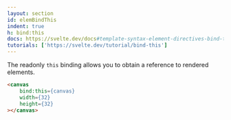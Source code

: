 ```yaml
---
layout: section
id: elemBindThis
indent: true
h: bind:this
docs: https://svelte.dev/docs#template-syntax-element-directives-bind-this
tutorials: ['https://svelte.dev/tutorial/bind-this']
---
```

The readonly `this` binding allows you to obtain a reference to rendered elements.
```html
<canvas
	bind:this={canvas}
	width={32}
	height={32}
></canvas>
```